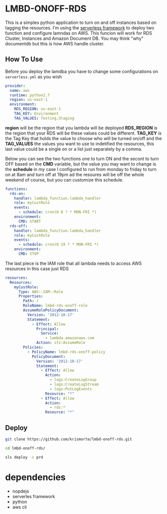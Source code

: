 # LMBD-ONOFF-RDS

This is a simples python application to turn on and off instances based on tagging the resources. I'm using the [serverless framework](https://www.serverless.com/) to deploy two function and configure lamndas on AWS. This funcion will work for RDS Cluster, Instances and Amazon Document DB. You may think "why" documentdb but this is how AWS handle cluster.

## How To Use

Before you deploy the lamdba you have to change some configurations on `serverless.yml` as you wish

```yml
provider:
  name: aws
  runtime: python2.7
  region: us-east-1
  environment:
    RDS_REGION: us-east-1
    TAG_KEY: Environment
    TAG_VALUES: Testing,Staging
```

**region** will be the region that you lambda will be deployed **RDS_REGION** is the region that your RDS will be these values could be different. **TAG_KEY** is the Tag Key that holds the value to choose who will be turned on/off and the **TAG_VALUES** the values you want to use to indetified the resources, this last value could be a single on or a list just separately by a comma.

Below you can see the two functions one to turn ON and the secont to turn OFF based on the **CMD** variable, but the value you may want to change is the **schedule** in my case I configured to run from monday to friday to turn on at 8am and turn off at 19pm ad the resoures will be off the whole weekend of course, but you can customize this schedule.

```yml
functions:
  rds-on:
    handler: lambda_function.lambda_handler
    role: myCustRole
    events:
      - schedule: cron(0 8 ? * MON-FRI *)
    environment:
      CMD: START
  rds-off:
    handler: lambda_function.lambda_handler
    role: myCustRole
    events:
      - schedule: cron(0 19 ? * MON-FRI *)
    environment:
      CMD: STOP
```

The last piece is the IAM role that all lambda needs to access AWS resources in this case just RDS

```yml
resources:
  Resources:
    myCustRole:
      Type: AWS::IAM::Role
      Properties:
        Path: /
        RoleName: lmbd-rds-onoff-role
        AssumeRolePolicyDocument:
          Version: '2012-10-17'
          Statement:
            - Effect: Allow
              Principal:
                Service:
                  - lambda.amazonaws.com
              Action: sts:AssumeRole
        Policies:
          - PolicyName: lmbd-rds-onoff-policy
            PolicyDocument:
              Version: '2012-10-17'
              Statement:
                - Effect: Allow
                  Action:
                    - logs:CreateLogGroup
                    - logs:CreateLogStream
                    - logs:PutLogEvents
                  Resource: "*"
                - Effect: Allow
                  Action:
                    - rds:*
                  Resource: "*"
```

## Deploy

```bash
git clone https://github.com/krismorte/lmbd-onoff-rds.git

cd lmbd-onoff-rds/

sls deploy -s prd
```

dependencies
===
- nopdejs
- serverles framework
- python
- aws cli